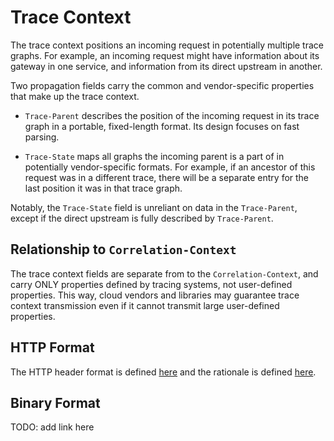 # Trace Context

The trace context positions an incoming request in potentially multiple trace
graphs. For example, an incoming request might have information about its
gateway in one service, and information from its direct upstream in another.

Two propagation fields carry the common and vendor-specific properties that
make up the trace context.

* `Trace-Parent` describes the position of the incoming request in its trace graph in a portable, fixed-length format. Its design focuses on fast parsing.

* `Trace-State` maps all graphs the incoming parent is a part of in potentially vendor-specific formats. For example, if an ancestor of this request was in a different trace, there will be a separate entry for the last position it was in that trace graph.

Notably, the `Trace-State` field is unreliant on data in the `Trace-Parent`,
except if the direct upstream is fully described by `Trace-Parent`.

## Relationship to `Correlation-Context`

The trace context fields are separate from to the `Correlation-Context`, and
carry ONLY properties defined by tracing systems, not user-defined properties.
This way, cloud vendors and libraries may guarantee trace context transmission
even if it cannot transmit large user-defined properties.

## HTTP Format
The HTTP header format is defined [here](HTTP_HEADER_FORMAT.md) and the rationale is defined [here](HTTP_HEADER_FORMAT_RATIONALE.md).

## Binary Format
TODO: add link here